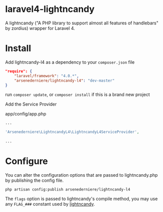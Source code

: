 laravel4-lightncandy
====================

A lightncandy ("A PHP library to support almost all features of handlebars" by zordius) wrapper for Laravel 4.

# Install
Add lightncandy-l4 as a dependency to your `composer.json` file

```json
"require": {
    "laravel/framework": "4.0.*",
    "arsenederniere/lightncandy-l4": "dev-master"
}
```
    
run `composer update`, or `composer install` if this is a brand new project
    
Add the Service Provider

app/config/app.php

```php
...

'Arsenederniere\LightncandyL4\LightncandyL4ServiceProvider',
    
...
```

# Configure

You can alter the configuration options that are passed to lightncandy.php by publishing the config file.
    
    php artisan config:publish arsenederniere/lightncandy-l4
    
The `flags` option is passed to lightncandy's compile method, you may use any `FLAG_###` constant used by [lightncandy](https://github.com/zordius/lightncandy).

